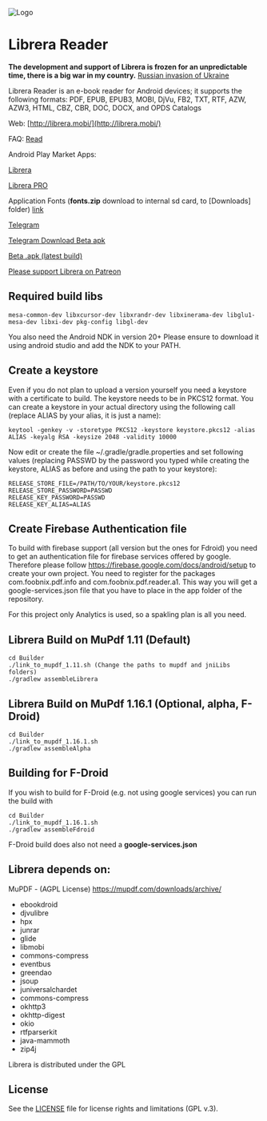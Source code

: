 ![Logo](https://raw.githubusercontent.com/foobnix/LirbiReader/master/logo.jpg)

# Librera Reader

**The development and support of Librera is frozen for an unpredictable time, there is a big war in my country.**
[Russian invasion of Ukraine](https://en.wikipedia.org/wiki/2022_Russian_invasion_of_Ukraine)

Librera Reader is an e-book reader for Android devices; 
it supports the following formats: PDF, EPUB, EPUB3, MOBI, DjVu, FB2, TXT, RTF, AZW, AZW3, HTML, CBZ, CBR, DOC, DOCX, and OPDS Catalogs

Web: [http://librera.mobi/](http://librera.mobi/)

FAQ: [Read](http://librera.mobi/wiki/faq/)

Android Play Market Apps:

[Librera](https://play.google.com/store/apps/details?id=com.foobnix.pdf.reader)

[Librera PRO](https://play.google.com/store/apps/details?id=com.foobnix.pro.pdf.reader)

Application Fonts (**fonts.zip** download to internal sd card, to [Downloads] folder)
[link](https://github.com/foobnix/LirbiReader/tree/master/Builder/fonts) 

[Telegram](https://t.me/LibreraReader)

[Telegram Download Beta apk](https://t.me/LibreraBeta)

[Beta .apk (latest build)](http://beta.librera.mobi)

[Please support Librera on Patreon](https://www.patreon.com/librera)


## Required build libs

~~~~
mesa-common-dev libxcursor-dev libxrandr-dev libxinerama-dev libglu1-mesa-dev libxi-dev pkg-config libgl-dev
~~~~

You also need the Android NDK in version 20+
Please ensure to download it using android studio and add the NDK to your PATH.

## Create a keystore

Even if you do not plan to upload a version yourself you need a keystore with a certificate to build.
The keystore needs to be in PKCS12 format.
You can create a keystore in your actual directory using the following call
(replace ALIAS by your alias, it is just a name):

~~~~
keytool -genkey -v -storetype PKCS12 -keystore keystore.pkcs12 -alias ALIAS -keyalg RSA -keysize 2048 -validity 10000
~~~~

Now edit or create the file ~/.gradle/gradle.properties and set following values
(replacing PASSWD by the password you typed while creating the keystore, ALIAS as before and using the path to your keystore):

~~~~
RELEASE_STORE_FILE=/PATH/TO/YOUR/keystore.pkcs12
RELEASE_STORE_PASSWORD=PASSWD
RELEASE_KEY_PASSWORD=PASSWD
RELEASE_KEY_ALIAS=ALIAS
~~~~

## Create Firebase Authentication file

To build with firebase support (all version but the ones for Fdroid) you need to get an
authentication file for firebase services offered by google. Therefore please follow
https://firebase.google.com/docs/android/setup to create your own project. You need to
register for the packages com.foobnix.pdf.info and com.foobnix.pdf.reader.a1. This way
you will get a google-services.json file that you have to place in the app folder of 
the repository.

For this project only Analytics is used, so a spakling plan is all you need.

## Librera Build on MuPdf 1.11 (Default)

~~~~
cd Builder
./link_to_mupdf_1.11.sh (Change the paths to mupdf and jniLibs folders)
./gradlew assembleLibrera
~~~~

## Librera Build on MuPdf 1.16.1 (Optional, alpha, F-Droid)

~~~~
cd Builder
./link_to_mupdf_1.16.1.sh
./gradlew assembleAlpha
~~~~

## Building for F-Droid

If you wish to build for F-Droid (e.g. not using google services) you can run the build with

~~~~
cd Builder
./link_to_mupdf_1.16.1.sh
./gradlew assembleFdroid
~~~~

F-Droid build does also not need a **google-services.json**

## Librera depends on:

MuPDF - (AGPL License) https://mupdf.com/downloads/archive/

* ebookdroid
* djvulibre
* hpx
* junrar
* glide
* libmobi
* commons-compress
* eventbus
* greendao
* jsoup
* juniversalchardet
* commons-compress
* okhttp3
* okhttp-digest
* okio
* rtfparserkit
* java-mammoth
* zip4j

Librera is distributed under the GPL

## License

See the [LICENSE](LICENSE.txt) file for license rights and limitations (GPL v.3).
